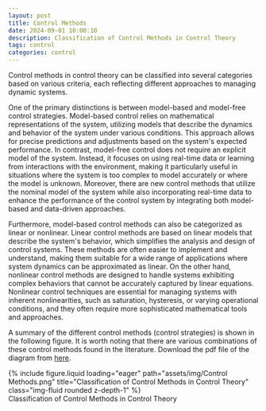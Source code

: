 ```yaml
---
layout: post
title: Control Methods
date: 2024-09-01 10:00:10
description: Classification of Control Methods in Control Theory
tags: control
categories: control
---
```


Control methods in control theory can be classified into several categories based on various criteria, each reflecting different approaches to managing dynamic systems.

One of the primary distinctions is between model-based and model-free control strategies. Model-based control relies on mathematical representations of the system, utilizing models that describe the dynamics and behavior of the system under various conditions. This approach allows for precise predictions and adjustments based on the system's expected performance. In contrast, model-free control does not require an explicit model of the system. Instead, it focuses on using real-time data or learning from interactions with the environment, making it particularly useful in situations where the system is too complex to model accurately or where the model is unknown. Moreover, there are new control methods that utilize the nominal model of the system while also incorporating real-time data to enhance the performance of the control system by integrating both model-based and data-driven approaches.

Furthermore, model-based control methods can also be categorized as linear or nonlinear. Linear control methods are based on linear models that describe the system's behavior, which simplifies the analysis and design of control systems. These methods are often easier to implement and understand, making them suitable for a wide range of applications where system dynamics can be approximated as linear. On the other hand, nonlinear control methods are designed to handle systems exhibiting complex behaviors that cannot be accurately captured by linear equations. Nonlinear control techniques are essential for managing systems with inherent nonlinearities, such as saturation, hysteresis, or varying operational conditions, and they often require more sophisticated mathematical tools and approaches.

A summary of the different control methods (control strategies) is shown in the following figure. It is worth noting that there are various combinations of these control methods found in the literature. Download the pdf file of the diagram from [here](https://shahrajabian.github.io/assets/pdf/Control_Methods.pdf).

<div class="row">
    <div class="col-sm mt-3 mt-md-0">
        {% include figure.liquid loading="eager" path="assets/img/Control Methods.png" title="Classification of Control Methods in Control Theory" class="img-fluid rounded z-depth-1" %}
        <div class="caption text-center">Classification of Control Methods in Control Theory</div>  
    </div>
</div>


